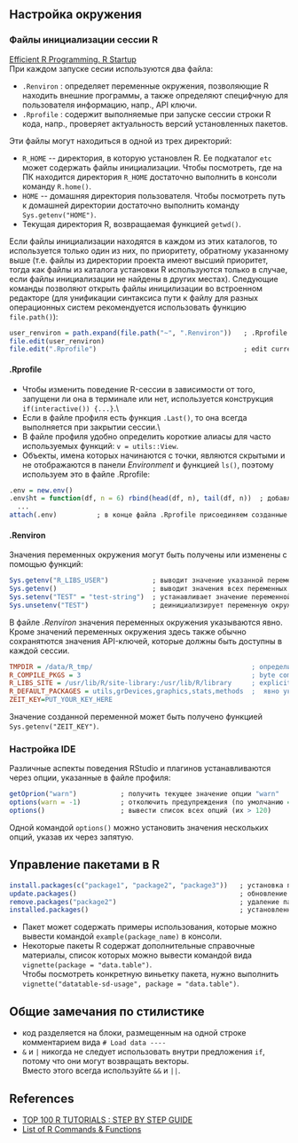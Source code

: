 ## Настройка окружения
### Файлы инициализации сессии R
[Efficient R Programming. R Startup](https://bookdown.org/csgillespie/efficientR/set-up.html#r-startup)\
При каждом запуске сесии используются два файла:
* `.Renviron` : определяет переменные окружения, позволяющие R находить внешние программы, а также определяют специфчную для пользователя информацию, напр., API ключи.
* `.Rprofile` : содержит выполняемые при запуске сессии строки R кода, напр., проверяет актуальность версий установленных пакетов. 

Эти файлы могут находиться в одной из трех директорий:
* `R_HOME` -- директория, в которую установлен R. Ее подкаталог `etc` может содержать файлы инициализации. Чтобы посмотреть, где на ПК находится директория `R_HOME` достаточно выполнить в консоли команду `R.home()`.
* `HOME` -- домашняя директория пользователя. Чтобы посмотреть путь к домашней директории достаточно выполнить команду `Sys.getenv("HOME")`.
* Текущая директория R, возвращаемая функцией `getwd()`.

Если файлы инициализации находятся в каждом из этих каталогов, то используется только один из них, по приоритету, обратному указанному выше (т.е. файлы из директории проекта имеют высший приоритет, тогда как файлы из каталога установки R используются только в случае, если файлы инициализации не найдены в других местах). Следующие команды позволяют открыть файлы иницилизации во встроенном редакторе (для унификации синтаксиса пути к файлу для разных операционных систем рекомендуется использовать функцию `file.path()`):
```r
user_renviron = path.expand(file.path("~", ".Renviron"))   ; .Rprofile in usr HOME folder
file.edit(user_renviron)
file.edit(".Rprofile")                                     ; edit current project specific .Rprofile
```
#### .Rprofile
* Чтобы изменить поведение R-сессии в зависимости от того, запущени ли она в терминале или нет, используется конструкция `if(interactive()) {...}`.\
* Если в файле профиля есть функция `.Last()`, то она всегда выполняется при закрытии сессии.\
* В файле профиля удобно определить короткие алиасы для часто используемых функций: `v = utils::View`.
* Объекты, имена которых начинаются с точки, являются скрытыми и не отображаются в панели *Environment* и функцией `ls()`, поэтому используем это в файле .Rprofile:
```r
.env = new.env()
.env$ht = function(df, n = 6) rbind(head(df, n), tail(df, n))  ; добавляем функцию в окружение .env
  ...
attach(.env)          ; в конце файла .Rprofile присоединяем созданные объекты к текущему окружению
```
#### .Renviron
Значения переменных окружения могут быть получены или изменены с помощью функций:
```r
Sys.getenv("R_LIBS_USER")           ; выводит значение указанной переменной окружения
Sys.getenv()                        ; выводит значения всех переменных окружения
Sys.setenv("TEST" = "test-string")  ; устанавливает значение переменной окружения для текущей сессии
Sys.unsetenv("TEST")                ; деинициализирует переменную окружения
```
В файле *.Renviron* значения переменных окружения указываются явно. Кроме значений переменных окружения здесь также обычно сохранятются значения API-ключей, которые должны быть доступны в каждой сессии.
```ini
TMPDIR = /data/R_tmp/                                        ; определить каталог для временных файлов
R_COMPILE_PKGS = 3                                           ; byte compile all packages
R_LIBS_SITE = /usr/lib/R/site-library:/usr/lib/R/library     ; explicitly state where to look for packages
R_DEFAULT_PACKAGES = utils,grDevices,graphics,stats,methods  ;  явно указываем пакеты для загрузки (I don’t load the datasets package, but I ensure that methods is always loaded)
ZEIT_KEY=PUT_YOUR_KEY_HERE
```
Значение созданной переменной может быть получено функцией `Sys.getenv("ZEIT_KEY")`.

### Настройка IDE
Различные аспекты поведения RStudio и плагинов устанавливаются через опции, указанные в файле профиля:
```r
getOprion("warn")           ; получить текущее значение опции "warn"
options(warn = -1)          ; отколючить предупреждения (по умолчанию = 0)
options()                   ; вывести список всех опций (их > 120)

```
Одной командой `options()` можно установить значения нескольких опций, указав их через запятую.

##  Управление пакетами в R
```r
install.packages(c("package1", "package2", "package3"))   ; установка пакетов
update.packages()                                         ; обновление пакетов
remove.packages("package2")                               ; удаление пакета
installed.packages()                                      ; установленные в системе пакеты
```
* Пакет может содержать примеры использования, которые можно вывести командой `example(package_name)` в консоли.
* Некоторые пакеты R содержат дополнительные справочные материалы, список которых можно вывести командой вида `vignette(package = "data.table")`.\
Чтобы посмотреть конкретную виньетку пакета, нужно выполнить `vignette("datatable-sd-usage", package = "data.table")`.

## Общие замечания по стилистике
* код разделяется на блоки, размещенным на одной строке комментарием вида `# Load data ----`
* `&` и `|` никогда не следует использовать внутри предложения `if`, потому что они могут возвращать векторы.  
Вместо этого всегда используйте `&&` и `||`.
 
## References
* [TOP 100 R TUTORIALS : STEP BY STEP GUIDE](https://www.listendata.com/p/r-programming-tutorials.html)
* [List of R Commands & Functions](https://statisticsglobe.com/r-functions-list/)
